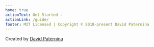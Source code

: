 ```yaml
---
home: true
actionText: Get Started →
actionLink: /guide/
footer: MIT Licensed | Copyright © 2018-present David Paternina
---
```


<style>
    .home {
        max-width: 1200px;
    }
</style>

<vue-scheduler :event-dialog-config="{
        title: 'Custom dialog title',
        createButtonLabel: 'Save event thingy',
        enableTimeInputs: false,
        fields: [
            {
                name: 'name',
                label: 'Event name'
            },
            {
                name: 'email',
                type: 'email',
                required: true,
                label: 'E-mail',
                value: 'email@example.com'
            },
            {
                label: 'Grouped',
                fields: [
                    {
                        name: 'Field 1'
                    },
                    {
                        name: 'Field 2'
                    }
                ]
            },
            {
                name: 'comments',
                type: 'textarea',
                label: 'comments'
            }
        ]
    }"/>

Created by [David Paternina](http://davidpaternina.com/)